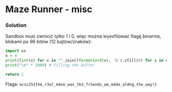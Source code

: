 # Maze Runner - misc

### Solution

Sandbox musi zwrócić tylko 1 i 0, więc można wyexfilować flagę binarnie, blokami po 96 bitów (12 bajtów/znaków):

```python
import os
n = 4
print([int(x) for x in "".join([format(ord(x), 'b').zfill(8) for x in os.popen("cat flag.txt").read()])][96 * n: 96 * (n + 1)])
print("\n" * 1000) # filling the buffer

return 1
```

Flaga: `ecsc25{the_r3al_m4ze_was_th3_fr1ends_we_m4de_al0ng_the_way!}`
